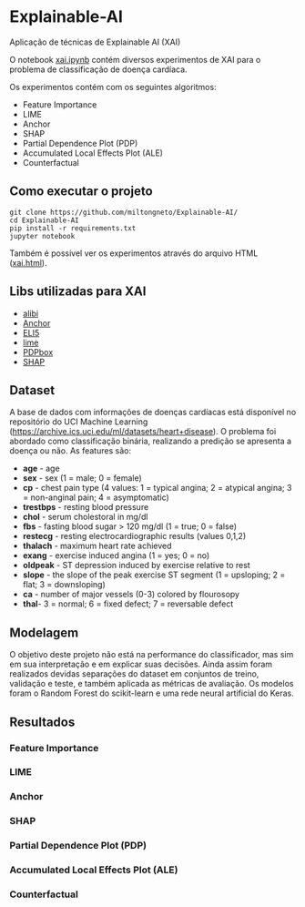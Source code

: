 # Explainable-AI
Aplicação de técnicas de Explainable AI (XAI)

O notebook [xai.ipynb](xai.ipynb) contém diversos experimentos de XAI para o problema de classificação de doença cardíaca.

Os experimentos contém com os seguintes algoritmos:
- Feature Importance
- LIME
- Anchor
- SHAP
- Partial Dependence Plot (PDP)
- Accumulated Local Effects Plot (ALE)
- Counterfactual

## Como executar o projeto
```
git clone https://github.com/miltongneto/Explainable-AI/
cd Explainable-AI
pip install -r requirements.txt
jupyter notebook 
```

Também é possível ver os experimentos através do arquivo HTML ([xai.html](xai.html)).

## Libs utilizadas para XAI
- [alibi](https://github.com/SeldonIO/alibi)
- [Anchor](https://github.com/marcotcr/anchor)
- [ELI5](https://github.com/TeamHG-Memex/eli5)
- [lime](https://github.com/marcotcr/lime)
- [PDPbox](https://github.com/SauceCat/PDPbox)
- [SHAP](https://github.com/slundberg/shap)

## Dataset
A base de dados com informações de doenças cardíacas está disponível no repositório do UCI Machine Learning (https://archive.ics.uci.edu/ml/datasets/heart+disease).
O problema foi abordado como classificação binária, realizando a predição se apresenta a doença ou não.
As features são:
- **age** - age
- **sex** - sex (1 = male; 0 = female)
- **cp** - chest pain type (4 values: 1 = typical angina; 2 = atypical angina; 3 = non-anginal pain; 4 = asymptomatic)
- **trestbps** - resting blood pressure
- **chol** - serum cholestoral in mg/dl
- **fbs** - fasting blood sugar > 120 mg/dl (1 = true; 0 = false)
- **restecg** - resting electrocardiographic results (values 0,1,2)
- **thalach** - maximum heart rate achieved
- **exang** - exercise induced angina (1 = yes; 0 = no)
- **oldpeak** - ST depression induced by exercise relative to rest
- **slope** - the slope of the peak exercise ST segment (1 = upsloping; 2 = flat; 3 = downsloping)
- **ca** - number of major vessels (0-3) colored by flourosopy
- **thal**- 3 = normal; 6 = fixed defect; 7 = reversable defect


## Modelagem
O objetivo deste projeto não está na performance do classificador, mas sim em sua interpretação e em explicar suas decisões. Ainda assim foram realizados devidas separações do dataset em conjuntos de treino, validação e teste, e também aplicada as métricas de avaliação. Os modelos foram o Random Forest do scikit-learn e uma rede neural artificial do Keras.

## Resultados

### Feature Importance
### LIME
### Anchor
### SHAP
### Partial Dependence Plot (PDP)
### Accumulated Local Effects Plot (ALE)
### Counterfactual

